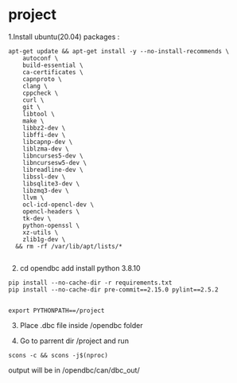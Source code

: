 # project


 1.Install ubuntu(20.04) packages : 
```
apt-get update && apt-get install -y --no-install-recommends \
    autoconf \
    build-essential \
    ca-certificates \
    capnproto \
    clang \
    cppcheck \
    curl \
    git \
    libtool \
    make \
    libbz2-dev \
    libffi-dev \
    libcapnp-dev \
    liblzma-dev \
    libncurses5-dev \
    libncursesw5-dev \
    libreadline-dev \
    libssl-dev \
    libsqlite3-dev \
    libzmq3-dev \
    llvm \
    ocl-icd-opencl-dev \
    opencl-headers \
    tk-dev \
    python-openssl \
    xz-utils \
    zlib1g-dev \
  && rm -rf /var/lib/apt/lists/*
  
  ```
  
  2. cd opendbc  add install python 3.8.10
  
  ```
  pip install --no-cache-dir -r requirements.txt
  pip install --no-cache-dir pre-commit==2.15.0 pylint==2.5.2
     
  ```
  
  ```
  export PYTHONPATH==/project
  ```
  
  3. Place .dbc file inside /opendbc folder 
  
  4. Go to parrent dir /project and run
  
  ```
  scons -c && scons -j$(nproc)
  ```
  output will be in /opendbc/can/dbc_out/ 
  
